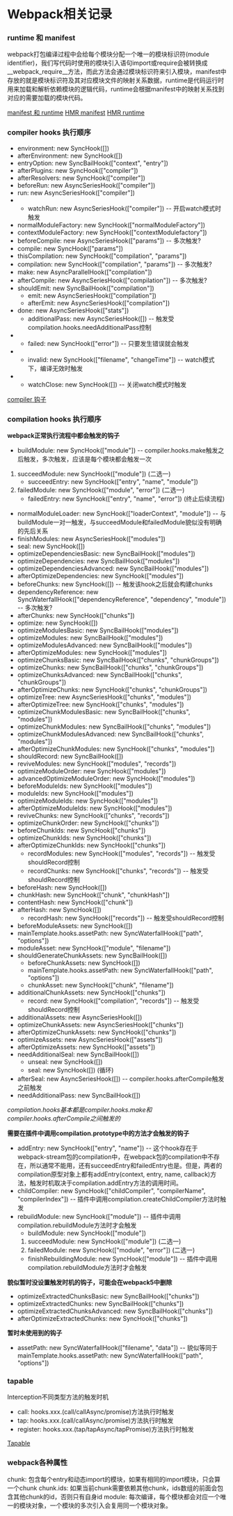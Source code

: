# Webpack相关记录

### runtime 和 manifest

webpack打包编译过程中会给每个模块分配一个唯一的模块标识符(module identifier)，我们写代码时使用的模块引入语句import或require会被转换成__webpack_require__方法，而此方法会通过模块标识符来引入模块，manifest中存放的就是模块标识符及其对应模块文件的映射关系数据，runtime是代码运行时用来加载和解析依赖模块的逻辑代码，runtime会根据manifest中的映射关系找到对应的需要加载的模块代码。

[manifest 和 runtime](https://www.webpackjs.com/concepts/manifest/)
[HMR manifest](https://www.webpackjs.com/concepts/hot-module-replacement/#在编译器中)
[HMR runtime](https://www.webpackjs.com/concepts/hot-module-replacement/#在-hmr-runtime-中)

### compiler hooks 执行顺序

- environment: new SyncHook([])
- afterEnvironment: new SyncHook([])
- entryOption: new SyncBailHook(["context", "entry"])
- afterPlugins: new SyncHook(["compiler"])
- afterResolvers: new SyncHook(["compiler"])
- beforeRun: new AsyncSeriesHook(["compiler"])
- run: new AsyncSeriesHook(["compiler"])
- * watchRun: new AsyncSeriesHook(["compiler"]) -- 开启watch模式时触发
- normalModuleFactory: new SyncHook(["normalModuleFactory"])
- contextModuleFactory: new SyncHook(["contextModulefactory"])
- beforeCompile: new AsyncSeriesHook(["params"]) -- 多次触发?
- compile: new SyncHook(["params"])
- thisCompilation: new SyncHook(["compilation", "params"])
- compilation: new SyncHook(["compilation", "params"]) -- 多次触发?
- make: new AsyncParallelHook(["compilation"])
- afterCompile: new AsyncSeriesHook(["compilation"]) -- 多次触发?
- shouldEmit: new SyncBailHook(["compilation"])
    - emit: new AsyncSeriesHook(["compilation"])
    - afterEmit: new AsyncSeriesHook(["compilation"])
- done: new AsyncSeriesHook(["stats"])
    - additionalPass: new AsyncSeriesHook([]) -- 触发受compilation.hooks.needAdditionalPass控制
- * failed: new SyncHook(["error"]) -- 只要发生错误就会触发
- * invalid: new SyncHook(["filename", "changeTime"]) -- watch模式下，编译无效时触发
- * watchClose: new SyncHook([]) -- 关闭watch模式时触发

[compiler 钩子](https://webpack.docschina.org/api/compiler-hooks/)

### compilation hooks 执行顺序

**webpack正常执行流程中都会触发的钩子**

- buildModule: new SyncHook(["module"]) -- compiler.hooks.make触发之后触发，多次触发，应该是每个模块都会触发一次
1. succeedModule: new SyncHook(["module"]) (二选一)
    - succeedEntry: new SyncHook(["entry", "name", "module"])
2. failedModule: new SyncHook(["module", "error"]) (二选一)
    - failedEntry: new SyncHook(["entry", "name", "error"]) (终止后续流程)
- normalModuleLoader: new SyncHook(["loaderContext", "module"]) -- 与buildModule一对一触发，与succeedModule和failedModule貌似没有明确的先后关系
- finishModules: new AsyncSeriesHook(["modules"])
- seal: new SyncHook([])
- optimizeDependenciesBasic: new SyncBailHook(["modules"])
- optimizeDependencies: new SyncBailHook(["modules"])
- optimizeDependenciesAdvanced: new SyncBailHook(["modules"])
- afterOptimizeDependencies: new SyncHook(["modules"])
- beforeChunks: new SyncHook([]) -- 触发该hook之后就会构建chunks
- dependencyReference: new SyncWaterfallHook(["dependencyReference", "dependency", "module"]) -- 多次触发?
- afterChunks: new SyncHook(["chunks"])
- optimize: new SyncHook([])
- optimizeModulesBasic: new SyncBailHook(["modules"])
- optimizeModules: new SyncBailHook(["modules"])
- optimizeModulesAdvanced: new SyncBailHook(["modules"])
- afterOptimizeModules: new SyncHook(["modules"])
- optimizeChunksBasic: new SyncBailHook(["chunks", "chunkGroups"])
- optimizeChunks: new SyncBailHook(["chunks", "chunkGroups"])
- optimizeChunksAdvanced: new SyncBailHook(["chunks", "chunkGroups"])
- afterOptimizeChunks: new SyncHook(["chunks", "chunkGroups"])
- optimizeTree: new AsyncSeriesHook(["chunks", "modules"])
- afterOptimizeTree: new SyncHook(["chunks", "modules"])
- optimizeChunkModulesBasic: new SyncBailHook(["chunks", "modules"])
- optimizeChunkModules: new SyncBailHook(["chunks", "modules"])
- optimizeChunkModulesAdvanced: new SyncBailHook(["chunks", "modules"])
- afterOptimizeChunkModules: new SyncHook(["chunks", "modules"])
- shouldRecord: new SyncBailHook([])
- reviveModules: new SyncHook(["modules", "records"])
- optimizeModuleOrder: new SyncHook(["modules"])
- advancedOptimizeModuleOrder: new SyncHook(["modules"])
- beforeModuleIds: new SyncHook(["modules"])
- moduleIds: new SyncHook(["modules"])
- optimizeModuleIds: new SyncHook(["modules"])
- afterOptimizeModuleIds: new SyncHook(["modules"])
- reviveChunks: new SyncHook(["chunks", "records"])
- optimizeChunkOrder: new SyncHook(["chunks"])
- beforeChunkIds: new SyncHook(["chunks"])
- optimizeChunkIds: new SyncHook(["chunks"])
- afterOptimizeChunkIds: new SyncHook(["chunks"])
    - recordModules: new SyncHook(["modules", "records"]) -- 触发受shouldRecord控制
    - recordChunks: new SyncHook(["chunks", "records"]) -- 触发受shouldRecord控制
- beforeHash: new SyncHook([])
- chunkHash: new SyncHook(["chunk", "chunkHash"])
- contentHash: new SyncHook(["chunk"])
- afterHash: new SyncHook([])
    - recordHash: new SyncHook(["records"]) -- 触发受shouldRecord控制
- beforeModuleAssets: new SyncHook([])
- mainTemplate.hooks.assetPath: new SyncWaterfallHook(["path", "options"])
- moduleAsset: new SyncHook(["module", "filename"])
- shouldGenerateChunkAssets: new SyncBailHook([])
    - beforeChunkAssets: new SyncHook([])
    - mainTemplate.hooks.assetPath: new SyncWaterfallHook(["path", "options"])
    - chunkAsset: new SyncHook(["chunk", "filename"])
- additionalChunkAssets: new SyncHook(["chunks"])
    - record: new SyncHook(["compilation", "records"]) -- 触发受shouldRecord控制
- additionalAssets: new AsyncSeriesHook([])
- optimizeChunkAssets: new AsyncSeriesHook(["chunks"])
- afterOptimizeChunkAssets: new SyncHook(["chunks"])
- optimizeAssets: new AsyncSeriesHook(["assets"])
- afterOptimizeAssets: new SyncHook(["assets"])
- needAdditionalSeal: new SyncBailHook([])
    - unseal: new SyncHook([])
    - seal: new SyncHook([]) (循环)
- afterSeal: new AsyncSeriesHook([]) -- compiler.hooks.afterCompile触发之前触发
- needAdditionalPass: new SyncBailHook([])

*compilation.hooks基本都是compiler.hooks.make和compiler.hooks.afterCompile之间触发的*

**需要在插件中调用compilation.prototype中的方法才会触发的钩子**

- addEntry: new SyncHook(["entry", "name"]) -- 这个hook存在于webpack-stream包的compilation中，在webpack包的compilation中不存在，所以通常不能用，还有succeedEntry和failedEntry也是。但是，两者的compilation原型对象上都有addEntry(context, entry, name, callback)方法，触发时机取决于compilation.addEntry方法的调用时间。
- childCompiler: new SyncHook(["childCompiler", "compilerName", "compilerIndex"]) -- 插件中调用compilation.createChildCompiler方法时触发
- rebuildModule: new SyncHook(["module"]) -- 插件中调用compilation.rebuildModule方法时才会触发
    - buildModule: new SyncHook(["module"])
    1. succeedModule: new SyncHook(["module"]) (二选一)
    2. failedModule: new SyncHook(["module", "error"]) (二选一)
    - finishRebuildingModule: new SyncHook(["module"]) -- 插件中调用compilation.rebuildModule方法时才会触发

**貌似暂时没设置触发时机的钩子，可能会在webpack5中删除**

- optimizeExtractedChunksBasic: new SyncBailHook(["chunks"])
- optimizeExtractedChunks: new SyncBailHook(["chunks"])
- optimizeExtractedChunksAdvanced: new SyncBailHook(["chunks"])
- afterOptimizeExtractedChunks: new SyncHook(["chunks"])

**暂时未使用到的钩子**

- assetPath: new SyncWaterfallHook(["filename", "data"]) -- 貌似等同于mainTemplate.hooks.assetPath: new SyncWaterfallHook(["path", "options"])

### tapable

Interception不同类型方法的触发时机
- call: hooks.xxx.(call/callAsync/promise)方法执行时触发
- tap: hooks.xxx.(call/callAsync/promise)方法执行时触发
- register: hooks.xxx.(tap/tapAsync/tapPromise)方法执行时触发

[Tapable](https://github.com/webpack/tapable)

### webpack各种属性

chunk: 包含每个entry和动态import的模块，如果有相同的import模块，只会算一个chunk
chunk.ids: 如果当前chunk需要依赖其他chunk，ids数组的前面会包含其他chunk的id，否则只有自身id
module: 每次编译，每个模块都会对应一个唯一的模块对象，一个模块的多次引入会复用同一个模块对象。
